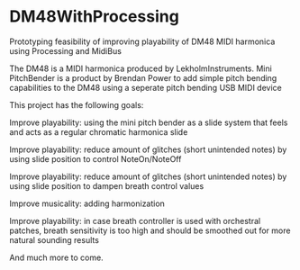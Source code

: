 # DM48WithProcessing

Prototyping feasibility of improving playability of DM48 MIDI harmonica using Processing and MidiBus

The DM48 is a MIDI harmonica produced by LekholmInstruments. Mini PitchBender is a product by Brendan Power to add simple pitch bending capabilities to the DM48 using a seperate pitch bending USB MIDI device

This project has the following goals:

Improve playability: using the mini pitch bender as a slide system that feels and acts as a regular chromatic harmonica slide

Improve playability: reduce amount of glitches (short unintended notes) by using slide position to control NoteOn/NoteOff

Improve playability: reduce amount of glitches (short unintended notes) by using slide position to dampen breath control values

Improve musicality: adding harmonization

Improve playability: in case breath controller is used with orchestral patches, breath sensitivity is too high and should be smoothed out for more natural sounding results

And much more to come.
